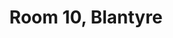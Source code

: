 ---
basin: 'Yes'
cudn: true
floor: Ground
grade: 3
images:
- /room_database/images/blantyre/blant_10_1.jpg
- /room_database/images/blantyre/blant_10_2.jpg
living_room: 'No'
location: Blantyre
name: '10'
network: Wired and Wireless
title: Room 10,  Blantyre
---